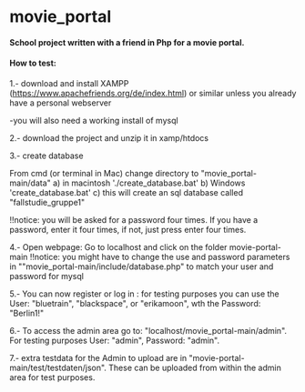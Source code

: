 # movie_portal

#### School project written with a friend in Php for a movie portal.


#### How to test:


1.-  download and install XAMPP (https://www.apachefriends.org/de/index.html) or similar unless you already have a personal webserver

-you will also need a working install of mysql

2.- download the project and unzip it in xamp/htdocs

3.- create database

 
From cmd (or terminal in Mac) change directory to "movie_portal-main/data" 
a) in macintosh './create_database.bat' 
b) Windows 'create_database.bat'
c) this will create an sql database called "fallstudie_gruppe1"


!!notice: you will be asked for a password four times. If you have a password, enter it four times, if not, just press enter four times.

4.- Open webpage:
Go to localhost and click on the folder movie-portal-main
!!notice: you might have to change the use and password parameters in ""movie_portal-main/include/database.php" to match your user and password for mysql

5.- You can now register or log in :  for testing purposes you can use the User: "bluetrain", "blackspace", or "erikamoon", wth the Password: "Berlin1!"

6.- To access the admin area go to: "localhost/movie_portal-main/admin". For testing purposes User: "admin", Password: "admin".


7.- extra testdata for the Admin to upload are in "movie-portal-main/test/testdaten/json". These can be uploaded from within the admin area for test purposes.


